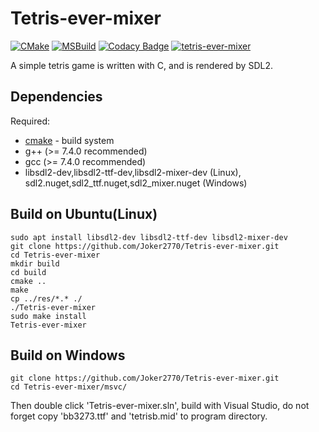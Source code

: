 # Tetris-ever-mixer

[![CMake](https://github.com/Joker2770/Tetris-ever-mixer/actions/workflows/cmake.yml/badge.svg)](https://github.com/Joker2770/Tetris-ever-mixer/actions/workflows/cmake.yml)
[![MSBuild](https://github.com/Joker2770/Tetris-ever-mixer/actions/workflows/msbuild.yml/badge.svg)](https://github.com/Joker2770/Tetris-ever-mixer/actions/workflows/msbuild.yml)
[![Codacy Badge](https://api.codacy.com/project/badge/Grade/e64d90b4e4c84d3c8fb6dbbaf8e8b8cf)](https://app.codacy.com/gh/Joker2770/Tetris-ever-mixer?utm_source=github.com&utm_medium=referral&utm_content=Joker2770/Tetris-ever-mixer&utm_campaign=Badge_Grade_Settings)
[![tetris-ever-mixer](https://snapcraft.io/tetris-ever-mixer/badge.svg)](https://snapcraft.io/tetris-ever-mixer)

A simple tetris game is written with C, and is rendered by SDL2.

## Dependencies
Required:
* [cmake](http://www.cmake.org) - build system
* g++ (>= 7.4.0 recommended)
* gcc (>= 7.4.0 recommended)
* libsdl2-dev,libsdl2-ttf-dev,libsdl2-mixer-dev (Linux), sdl2.nuget,sdl2_ttf.nuget,sdl2_mixer.nuget (Windows)

## Build on Ubuntu(Linux)
~~~
sudo apt install libsdl2-dev libsdl2-ttf-dev libsdl2-mixer-dev
git clone https://github.com/Joker2770/Tetris-ever-mixer.git
cd Tetris-ever-mixer
mkdir build
cd build
cmake ..
make
cp ../res/*.* ./
./Tetris-ever-mixer
sudo make install
Tetris-ever-mixer
~~~

## Build on Windows
~~~
git clone https://github.com/Joker2770/Tetris-ever-mixer.git
cd Tetris-ever-mixer/msvc/
~~~
Then double click 'Tetris-ever-mixer.sln', build with Visual Studio, do not forget copy 'bb3273.ttf' and 'tetrisb.mid' to program directory.
